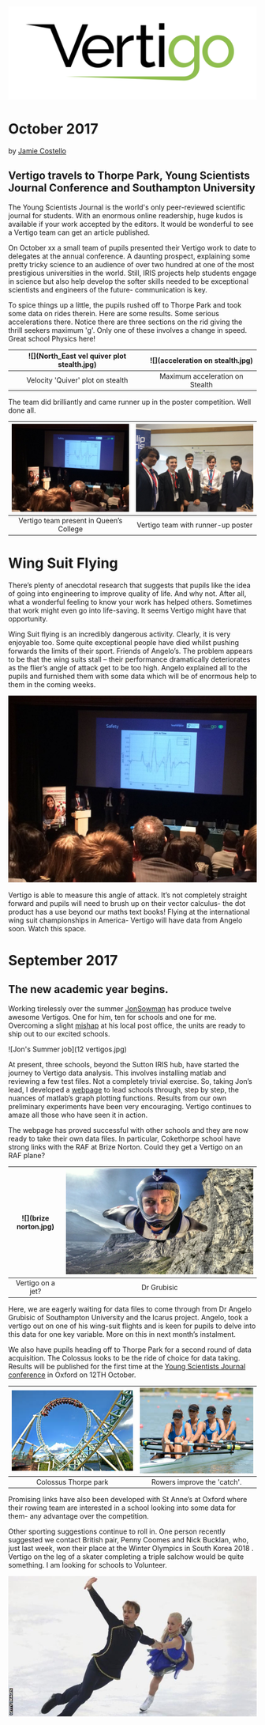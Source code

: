 ![](Vertigo_logo.jpg)


# October 2017


by [Jamie Costello](https://twitter.com/sgsphysics)


## Vertigo travels to Thorpe Park, Young Scientists Journal Conference and Southampton University

The Young Scientists Journal is the world's only peer-reviewed scientific journal for students.  With an enormous online readership, huge kudos is available if your work accepted by the editors.  It would be wonderful to see a Vertigo team can get an article published.

On October xx a small team of pupils presented their Vertigo work to date to delegates at the annual conference.  A daunting prospect, explaining some pretty tricky science to an audience of over two hundred at one of the most prestigious universities in the world.  Still, IRIS projects help students engage in science but also help develop the softer skills needed to be exceptional scientists and engineers of the future- communication is key.

To spice things up a little, the pupils rushed off to Thorpe Park and took some data on rides therein. 
Here are some results.
Some serious accelerations there.  Notice there are three sections on the rid giving the thrill seekers maximum 'g'.  Only one of these involves a change in speed.  Great school Physics here!


![](North_East vel quiver plot stealth.jpg)      |  ![](acceleration on stealth.jpg)
:-----------------------------------------------:|:----------------------------------:
 Velocity 'Quiver' plot on stealth               |  Maximum acceleration on Stealth















The team did brilliantly and came runner up in the poster competition.  Well done all.

![](presenting.jpg)                                 |  ![](poster.jpg)
:-----------------------------------------------:|:----------------------------------:
 Vertigo team present in Queen’s College|  Vertigo team with runner-up poster







# Wing Suit Flying

There’s plenty of anecdotal research that suggests that pupils like the idea of going into engineering to improve quality of life.  And why not.  After all, what a wonderful feeling to know your work has helped others.  Sometimes that work might even go into life-saving.  It seems Vertigo might have that opportunity.

Wing Suit flying is an incredibly dangerous activity.  Clearly, it is very enjoyable too.  Some quite exceptional people have died whilst pushing forwards the limits of their sport.  Friends of Angelo’s.  The problem appears to be that the wing suits stall – their performance dramatically deteriorates as the flier’s angle of attack get to be too high.  Angelo explained all to the pupils and furnished them with some data which will be of enormous help to them in the coming weeks.

![](presenting.jpg)                                 


Vertigo is able to measure this angle of attack.  It’s not completely straight forward and pupils will need to brush up on their vector calculus- the dot product has a use beyond our maths text books!
Flying at the international wing suit championships in America- Vertigo will have data from Angelo soon.  Watch this space.







# September 2017











 








## The new academic year begins.
 


Working tirelessly over the summer [JonSowman](https://twitter.com/jonsowman) has produce twelve awesome Vertigos.  One for him, ten for schools and one for me.  Overcoming a slight [mishap](http://www.getsurrey.co.uk/news/surrey-news/spook-hill-north-holmwood-closed-13666823) at his local post office, the units are ready to ship out to our excited schools.

 
 
 
 
 
 
![Jon's Summer job](12 vertigos.jpg)
 
 
 
 
 
 
 
At present, three schools, beyond the Sutton IRIS hub, have started the journey to Vertigo data analysis.  This involves installing matlab and reviewing a few test files.  Not a completely trivial exercise.  So, taking Jon’s lead, I developed a [webpage](https://sgsvertigo.github.io/vertigo-instructions/VertigoIMU_Data_analysis_with_Matlab.html) to lead schools through, step by step, the nuances of matlab’s graph plotting functions.
Results from our own preliminary experiments have been very encouraging.  Vertigo continues to amaze all those who have seen it in action.  


The webpage has proved successful with other schools and they are now ready to take their own data files.
In particular, Cokethorpe school have strong links with the RAF at Brize Norton.  Could they get a Vertigo on an RAF plane?




 

![](brize norton.jpg)      |  ![](angelo.jpg)
:-------------------------:|:-------------------------:
 Vertigo on a jet?         |  Dr Grubisic


Here, we are eagerly waiting for data files to come through from Dr Angelo Grubisic of Southampton University and the Icarus project.  Angelo, took a vertigo out on one of his wing-suit flights and is keen for pupils to delve into this data for one key variable.  More on this in next month’s instalment.

We also have pupils heading off to Thorpe Park for a second round of data acquisition.  The Colossus looks to be the ride of choice for data taking.  Results will be published for the first time at the [Young Scientists Journal conference](https://events.ysjournal.com/) in Oxford on 12TH October.

 

![](colossus.jpeg)         |  ![](rowers.jpeg)
:-------------------------:|:-------------------------:
 Colossus Thorpe park     |  Rowers improve the 'catch'.

Promising links have also been developed with St Anne’s at Oxford where their rowing team are interested in a school looking into some data for them- any advantage over the competition.

Other sporting suggestions continue to roll in.  One person recently suggested we contact British pair, Penny Coomes and Nick Bucklan, who, just last week, won their place at the Winter Olympics in South Korea 2018 .  Vertigo on the leg of a skater completing a triple salchow would be quite something. I am looking for schools to Volunteer.

![](penny.jpg)
